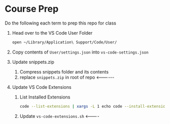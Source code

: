 # Course Prep

Do the following each term to prep this repo for class

1. Head over to the VS Code User Folder

    ```bash
    open ~/Library/Application\ Support/Code/User/
    ```

2. Copy contents of `User/settings.json` into `vs-code-settings.json`

3. Update snippets.zip

   1. Compress snippets folder and its contents
   2. replace `snippets.zip` in root of repo <------

4. Update VS Code Extensions

   1. List Installed Extensions

      ```bash
      code --list-extensions | xargs -L 1 echo code --install-extension
      ```

   2. Update `vs-code-extensions.sh` <----
